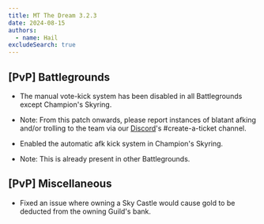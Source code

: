 ```yaml
---
title: MT The Dream 3.2.3
date: 2024-08-15
authors:
  - name: Hail
excludeSearch: true
---
```


[PvP] Battlegrounds
-------------------

-   The manual vote-kick system has been disabled in all Battlegrounds except Champion's Skyring.

-   Note: From this patch onwards, please report instances of blatant afking and/or trolling to the team via our [Discord](https://discord.com/invite/mtdream)'s #create-a-ticket channel.

-   Enabled the automatic afk kick system in Champion's Skyring.

-   Note: This is already present in other Battlegrounds.

[PvP] Miscellaneous
-------------------

-   Fixed an issue where owning a Sky Castle would cause gold to be deducted from the owning Guild's bank.